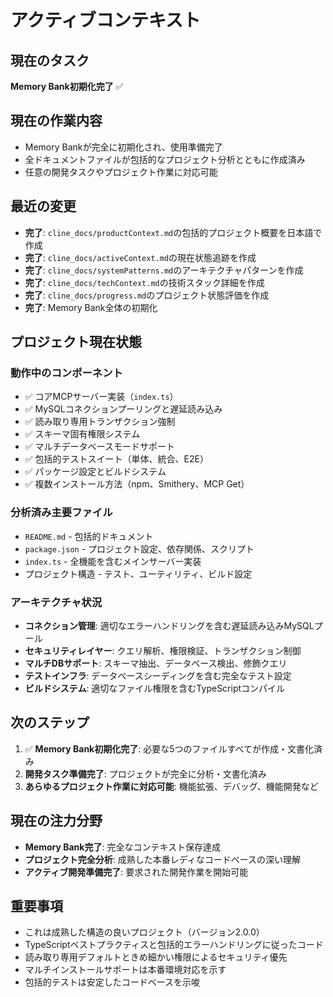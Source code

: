 # アクティブコンテキスト

## 現在のタスク
**Memory Bank初期化完了** ✅

## 現在の作業内容
- Memory Bankが完全に初期化され、使用準備完了
- 全ドキュメントファイルが包括的なプロジェクト分析とともに作成済み
- 任意の開発タスクやプロジェクト作業に対応可能

## 最近の変更
- **完了**: `cline_docs/productContext.md`の包括的プロジェクト概要を日本語で作成
- **完了**: `cline_docs/activeContext.md`の現在状態追跡を作成
- **完了**: `cline_docs/systemPatterns.md`のアーキテクチャパターンを作成
- **完了**: `cline_docs/techContext.md`の技術スタック詳細を作成
- **完了**: `cline_docs/progress.md`のプロジェクト状態評価を作成
- **完了**: Memory Bank全体の初期化

## プロジェクト現在状態

### 動作中のコンポーネント
- ✅ コアMCPサーバー実装（`index.ts`）
- ✅ MySQLコネクションプーリングと遅延読み込み
- ✅ 読み取り専用トランザクション強制
- ✅ スキーマ固有権限システム
- ✅ マルチデータベースモードサポート
- ✅ 包括的テストスイート（単体、統合、E2E）
- ✅ パッケージ設定とビルドシステム
- ✅ 複数インストール方法（npm、Smithery、MCP Get）

### 分析済み主要ファイル
- `README.md` - 包括的ドキュメント
- `package.json` - プロジェクト設定、依存関係、スクリプト
- `index.ts` - 全機能を含むメインサーバー実装
- プロジェクト構造 - テスト、ユーティリティ、ビルド設定

### アーキテクチャ状況
- **コネクション管理**: 適切なエラーハンドリングを含む遅延読み込みMySQLプール
- **セキュリティレイヤー**: クエリ解析、権限検証、トランザクション制御
- **マルチDBサポート**: スキーマ抽出、データベース検出、修飾クエリ
- **テストインフラ**: データベースシーディングを含む完全なテスト設定
- **ビルドシステム**: 適切なファイル権限を含むTypeScriptコンパイル

## 次のステップ
1. ✅ **Memory Bank初期化完了**: 必要な5つのファイルすべてが作成・文書化済み
2. **開発タスク準備完了**: プロジェクトが完全に分析・文書化済み
3. **あらゆるプロジェクト作業に対応可能**: 機能拡張、デバッグ、機能開発など

## 現在の注力分野
- **Memory Bank完了**: 完全なコンテキスト保存達成
- **プロジェクト完全分析**: 成熟した本番レディなコードベースの深い理解
- **アクティブ開発準備完了**: 要求された開発作業を開始可能

## 重要事項
- これは成熟した構造の良いプロジェクト（バージョン2.0.0）
- TypeScriptベストプラクティスと包括的エラーハンドリングに従ったコード
- 読み取り専用デフォルトときめ細かい権限によるセキュリティ優先
- マルチインストールサポートは本番環境対応を示す
- 包括的テストは安定したコードベースを示唆

